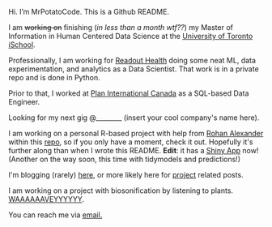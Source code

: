 Hi. I’m MrPotatoCode. This is a Github README.

I am ~~working on~~ finishing (_in less than a month wtf??_) my Master of Information in Human Centered Data Science at the [University of Toronto iSchool](https://ischool.utoronto.ca/current-students/programs-courses/programs-of-study/master-of-information/human-centred-data-science-hcds/).

Professionally, I am working for [Readout Health](https://mybiosense.com/) doing some neat ML, data experimentation, and analytics as a Data Scientist. That work is in a private repo and is done in Python.

Prior to that, I worked at [Plan International Canada](https://stories.plancanada.ca/) as a SQL-based Data Engineer. 

Looking for my next gig @________ (insert your cool company's name here).

I am working on a personal R-based project with help from [Rohan Alexander](https://rohanalexander.com/) within this [repo](https://github.com/mrpotatocode/COFFEE_COFFEE_COFFEE), so if you only have a moment, check it out. Hopefully it's further along than when I wrote this README. **Edit**: it has a [Shiny App](https://mrpotatocode.shinyapps.io/FavouriteCoffees/) now! (Another on the way soon, this time with tidymodels and predictions!)

I'm blogging (rarely) [here](https://write.as/mrpotatocode/), or more likely here for [project](https://github.com/mrpotatocode/COFFEE_COFFEE_COFFEE/tree/main/journal) related posts.

I am working on a project with biosonification by listening to plants. [WAAAAAAVEYYYYYY](https://soundcloud.com/mrplantwave).

You can reach me via <a href="mailto:t.rose.github@protonmail.com">email.</a>
